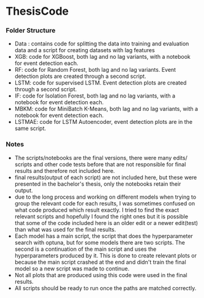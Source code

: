 # ThesisCode

### Folder Structure
- Data : contains code for splitting the data into training and evaluation data and a script for creating datasets with lag features
- XGB: code for XGBoost, both lag and no lag variants, with a notebook for event detection each.
- RF: code for Random Forest, both lag and no lag variants. Event detection plots are created through a second script.
- LSTM: code for supervised LSTM. Event detection plots are created through a second script.
- IF: code for Isolation Forest, both lag and no lag variants, with a notebook for event detection each.
- MBKM: code for MiniBatch K-Means, both lag and no lag variants, with a notebook for event detection each.
- LSTMAE: code for LSTM Autoencoder, event detection plots are in the same script.

### Notes
- The scripts/notebooks are the final versions, there were many edits/ scripts and other code tests before that are not responsible for final results and therefore not included here.
- final results(output of each script) are not included here, but these were presented in the bachelor's thesis, only the notebooks retain their output.
- due to the long process and working on different models when trying to group the relevant code for each results, I was sometimes confused on what code produced which result exactly. I tried to find the exact relevant scripts and hopefully I found the right ones but it is possible that some of the code included here is an older edit or a newer edit(test) than what was used for the final results.
- Each model has a main script, the script that does the hyperparameter search with optuna, but for some models there are two scripts. The second is a continuation of the main script and uses the hyperparameters produced by it. This is done to create relevant plots or because the main script crashed at the end and didn't train the final model so a new script was made to continue.
- Not all plots that are produced using this code were used in the final results.
- All scripts should be ready to run once the paths are matched correctly.

